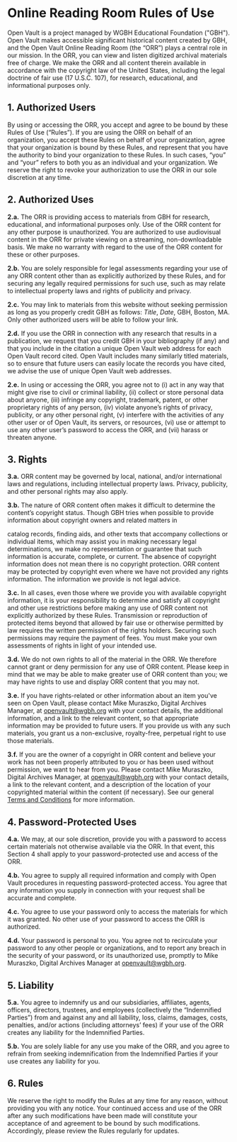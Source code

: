# Online Reading Room Rules of Use

Open Vault is a project managed by WGBH Educational Foundation ("GBH"). Open 
Vault makes accessible significant historical content created by GBH, and the 
Open Vault Online Reading Room (the “ORR”) plays a central role in our mission. 
In the ORR, you can view and listen digitized archival materials free of 
charge. We make the ORR and all content therein available in accordance with 
the copyright law of the United States, including the legal doctrine of fair 
use (17 U.S.C. 107), for research, educational, and informational purposes only.

## 1. Authorized Users

By using or accessing the ORR, you accept and agree to be bound by these Rules 
of Use (“Rules”). If you are using the ORR on behalf of an organization, you 
accept these Rules on behalf of your organization, agree that your organization 
is bound by these Rules, and represent that you have the authority to bind your 
organization to these Rules. In such cases, “you” and “your” refers to both you 
as an individual and your organization. We reserve the right to revoke your 
authorization to use the ORR in our sole discretion at any time.

## 2. Authorized Uses

**2.a.** The ORR is providing access to materials from GBH for research, 
educational, and informational purposes only. Use of the ORR content for any 
other purpose is unauthorized. You are authorized to use audiovisual content in 
the ORR for private viewing on a streaming, non-downloadable basis. We make no 
warranty with regard to the use of the ORR content for these or other purposes.

**2.b.** You are solely responsible for legal assessments regarding your use of any 
ORR content other than as explicitly authorized by these Rules, and for 
securing any legally required permissions for such use,
such as may relate to intellectual property laws and rights of publicity and 
privacy.

**2.c.** You may link to materials from this website without seeking permission as 
long as you properly credit GBH as follows: *Title*, *Date*, GBH, Boston, MA. 
Only other authorized users will be able to follow your link.

**2.d.** If you use the ORR in connection with any research that results in a 
publication, we request that you credit GBH in your bibliography (if any) and 
that you include in the citation a unique Open Vault web address for each Open 
Vault record cited. Open Vault includes many similarly titled materials, so to 
ensure that future users can easily locate the records you have cited, we 
advise the use of unique Open Vault web addresses.

**2.e.** In using or accessing the ORR, you agree not to (i) act in any way that 
might give rise to civil or criminal liability, (ii) collect or store personal 
data about anyone, (iii) infringe any copyright, trademark, patent, or other 
proprietary rights of any person, (iv) violate anyone’s rights of privacy, 
publicity, or any other personal right, (v) interfere with the activities of 
any other user or of Open Vault, its servers, or resources, (vi) use or attempt 
to use any other user’s password to access the ORR, and (vii) harass or 
threaten anyone.

## 3. Rights

**3.a.** ORR content may be governed by local, national, and/or international laws 
and regulations, including intellectual property laws. Privacy, publicity, and 
other personal rights may also apply.

**3.b.** The nature of ORR content often makes it difficult to determine the 
content’s copyright status. Though GBH tries when possible to provide 
information about copyright owners and related matters in

catalog records, finding aids, and other texts that accompany collections or 
individual items, which may assist you in making necessary legal 
determinations, we make no representation or guarantee that such information is 
accurate, complete, or current. The absence of copyright information does not 
mean there is no copyright protection. ORR content may be protected by 
copyright even where we have not provided any rights information. The 
information we provide is not legal advice.

**3.c.** In all cases, even those where we provide you with available copyright 
information, it is your responsibility to determine and satisfy all copyright 
and other use restrictions before making any use of ORR content not explicitly 
authorized by these Rules. Transmission or reproduction of protected items 
beyond that allowed by fair use or otherwise permitted by law requires the 
written permission of the rights holders. Securing such permissions may require 
the payment of fees. You must make your own assessments of rights in light of 
your intended use.

**3.d.** We do not own rights to all of the material in the ORR. We therefore 
cannot grant or deny permission for any use of ORR content. Please keep in mind 
that we may be able to make greater use of ORR content than you; we may have 
rights to use and display ORR content that you may not.

**3.e.** If you have rights-related or other information about an item you've seen 
on Open Vault, please contact Mike Muraszko, Digital Archives Manager, at 
[openvault@wgbh.org](mailto:openvault@wgbh.org) with your contact details, the additional information, and a 
link to the relevant content, so that appropriate information may be provided 
to future users. If you provide us with any such materials, you grant us a 
non-exclusive, royalty-free, perpetual right to use those materials.

**3.f.** If you are the owner of a copyright in ORR content and believe your work 
has not been properly attributed to you or has been used without permission, we 
want to hear from you. Please contact Mike Muraszko, Digital Archives Manager, 
at [openvault@wgbh.org](mailto:openvault@wgbh.org) with your contact details, a link to the relevant 
content, and a description of the location of your copyrighted material within 
the content (if necessary). See our general [Terms and Conditions](/terms-and-conditions) for more 
information.

## 4. Password-Protected Uses

**4.a.** We may, at our sole discretion, provide you with a password to access 
certain materials not otherwise available via the ORR. In that event, this 
Section 4 shall apply to your password-protected use and access of the ORR.

**4.b.** You agree to supply all required information and comply with Open Vault 
procedures in requesting password-protected access. You agree that any 
information you supply in connection with your request shall be accurate and 
complete.

**4.c.** You agree to use your password only to access the materials for which it 
was granted. No other use of your password to access the ORR is authorized.

**4.d.** Your password is personal to you. You agree not to recirculate your 
password to any other people or organizations, and to report any breach in the 
security of your password, or its unauthorized use, promptly to Mike Muraszko, 
Digital Archives Manager at [openvault@wgbh.org](mailto:openvault@wgbh.org).

## 5. Liability

**5.a.** You agree to indemnify us and our subsidiaries, affiliates, agents, 
officers, directors, trustees, and employees (collectively the “Indemnified 
Parties”) from and against any and all liability, loss, claims, damages, costs, 
penalties, and/or actions (including attorneys’ fees) if your use of the ORR 
creates any liability for the Indemnified Parties.

**5.b.** You are solely liable for any use you make of the ORR, and you agree to 
refrain from seeking indemnification from the Indemnified Parties if your use 
creates any liability for you.

## 6. Rules

We reserve the right to modify the Rules at any time for any reason, without 
providing you with any notice. Your continued access and use of the ORR after 
any such modifications have been made will constitute your acceptance of and 
agreement to be bound by such modifications. Accordingly, please review the 
Rules regularly for updates. 
